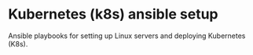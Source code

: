 # Kubernetes (k8s) ansible setup
Ansible playbooks for setting up Linux servers and deploying Kubernetes (K8s).
